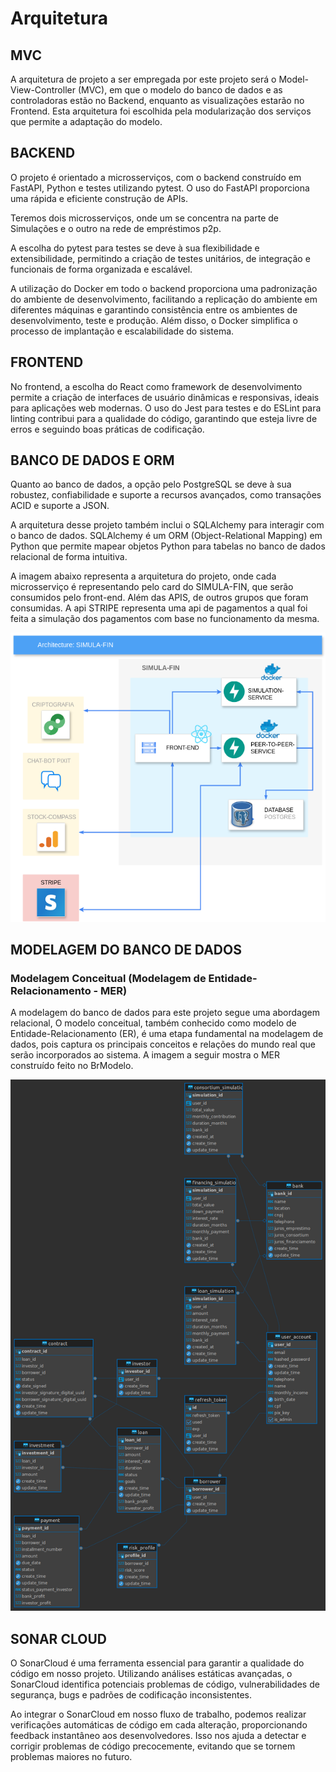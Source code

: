 # Arquitetura

## MVC

A arquitetura de projeto a ser empregada por este projeto será o Model-View-Controller (MVC), em que o modelo do banco de dados e as controladoras estão no
Backend, enquanto as visualizações estarão no Frontend. Esta arquitetura foi escolhida pela modularização dos serviços que permite a adaptação do modelo.

## BACKEND

O projeto é orientado a microsserviços, com o backend construído em FastAPI, Python e testes utilizando pytest. O uso do FastAPI proporciona uma rápida e eficiente construção de APIs.

Teremos dois microsserviços, onde um se concentra na parte de Simulações e o outro na rede de empréstimos p2p.

A escolha do pytest para testes se deve à sua flexibilidade e extensibilidade, permitindo a criação de testes unitários, de integração e funcionais de forma organizada e escalável.

A utilização do Docker em todo o backend proporciona uma padronização do ambiente de desenvolvimento, facilitando a replicação do ambiente em diferentes máquinas e garantindo consistência entre os ambientes de desenvolvimento, teste e produção. Além disso, o Docker simplifica o processo de implantação e escalabilidade do sistema.

## FRONTEND

No frontend, a escolha do React como framework de desenvolvimento permite a criação de interfaces de usuário dinâmicas e responsivas, ideais para aplicações web modernas. O uso do Jest para testes e do ESLint para linting contribui para a qualidade do código, garantindo que esteja livre de erros e seguindo boas práticas de codificação.

## BANCO DE DADOS E ORM

Quanto ao banco de dados, a opção pelo PostgreSQL se deve à sua robustez, confiabilidade e suporte a recursos avançados, como transações ACID e suporte a JSON.

A arquitetura desse projeto também inclui o SQLAlchemy para interagir com o banco de dados. SQLAlchemy é um ORM (Object-Relational Mapping) em Python que permite mapear objetos Python para tabelas no banco de dados relacional de forma intuitiva.

A imagem abaixo representa a arquitetura do projeto, onde cada microsserviço é representando pelo card do SIMULA-FIN, que serão consumidos pelo front-end.
Além das APIS, de outros grupos que foram consumidas. A api STRIPE representa uma api de pagamentos a qual foi feita a simulação dos pagamentos com base no funcionamento da mesma.

![Arquitetura do Projeto](../assets/Dynamic/arq2.png)

## MODELAGEM DO BANCO DE DADOS

### Modelagem Conceitual (Modelagem de Entidade-Relacionamento - MER)

A modelagem do banco de dados para este projeto segue uma abordagem relacional, O modelo conceitual, também conhecido como modelo de Entidade-Relacionamento (ER), é uma etapa fundamental na modelagem de dados, pois captura os principais conceitos e relações do mundo real que serão incorporados ao sistema. A imagem a seguir mostra o MER construído feito no BrModelo.

<a href="../assets/Dynamic/mer.png" target="_blank">
    <img src="../assets/Dynamic/mer.png" alt="Modelagem do Projeto" style="max-width: 100%; height: auto;">
</a>

## SONAR CLOUD

O SonarCloud é uma ferramenta essencial para garantir a qualidade do código em nosso projeto. Utilizando análises estáticas avançadas, o SonarCloud identifica potenciais problemas de código, vulnerabilidades de segurança, bugs e padrões de codificação inconsistentes.

Ao integrar o SonarCloud em nosso fluxo de trabalho, podemos realizar verificações automáticas de código em cada alteração, proporcionando feedback instantâneo aos desenvolvedores. Isso nos ajuda a detectar e corrigir problemas de código precocemente, evitando que se tornem problemas maiores no futuro.
